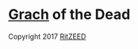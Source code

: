 # [Grach](https://telegram.me/GrigoryGrachBot) of the Dead
Copyright 2017 [RitZEED](https://vk.com/ritzeed)
